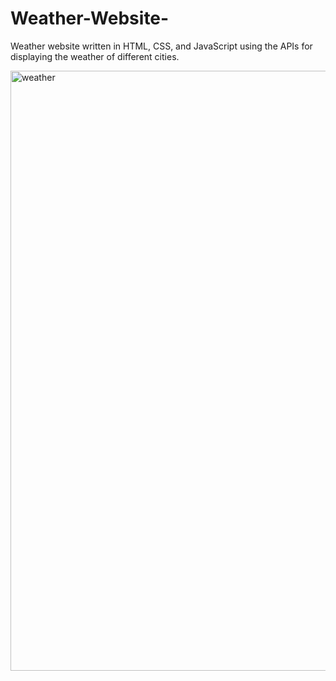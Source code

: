 # Weather-Website-
Weather website written in HTML, CSS, and JavaScript using the APIs for displaying the weather of different cities.


<img width="960" alt="weather" src="https://user-images.githubusercontent.com/66639409/124983293-64a04880-e055-11eb-984e-161140e7af97.PNG">

